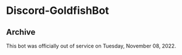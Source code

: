 # Discord-GoldfishBot
## Archive
This bot was officially out of service on Tuesday, November 08, 2022.